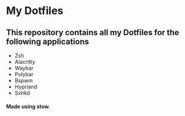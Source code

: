 # My Dotfiles

## This repository contains all my Dotfiles for the following applications

- Zsh
- Alacritty
- Waybar
- Polybar
- Bspwm
- Hyprland
- Sxhkd

#### Made using stow.
